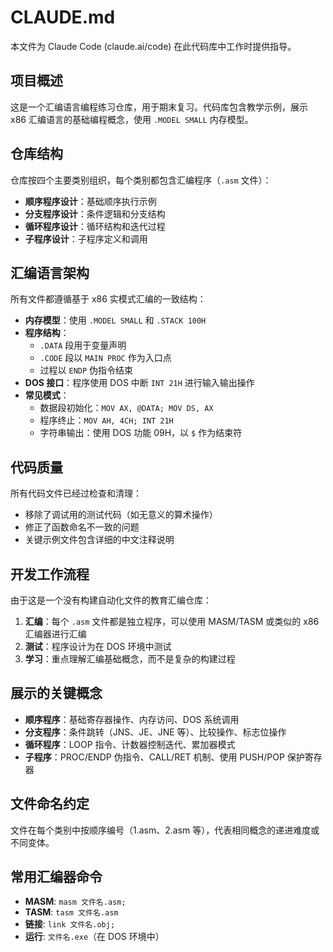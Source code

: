 # CLAUDE.md

本文件为 Claude Code (claude.ai/code) 在此代码库中工作时提供指导。

## 项目概述

这是一个汇编语言编程练习仓库，用于期末复习。代码库包含教学示例，展示 x86 汇编语言的基础编程概念，使用 `.MODEL SMALL` 内存模型。

## 仓库结构

仓库按四个主要类别组织，每个类别都包含汇编程序（`.asm` 文件）：

- **顺序程序设计**：基础顺序执行示例
- **分支程序设计**：条件逻辑和分支结构
- **循环程序设计**：循环结构和迭代过程
- **子程序设计**：子程序定义和调用

## 汇编语言架构

所有文件都遵循基于 x86 实模式汇编的一致结构：

- **内存模型**：使用 `.MODEL SMALL` 和 `.STACK 100H`
- **程序结构**：
  - `.DATA` 段用于变量声明
  - `.CODE` 段以 `MAIN PROC` 作为入口点
  - 过程以 `ENDP` 伪指令结束
- **DOS 接口**：程序使用 DOS 中断 `INT 21H` 进行输入输出操作
- **常见模式**：
  - 数据段初始化：`MOV AX, @DATA; MOV DS, AX`
  - 程序终止：`MOV AH, 4CH; INT 21H`
  - 字符串输出：使用 DOS 功能 09H，以 `$` 作为结束符

## 代码质量

所有代码文件已经过检查和清理：
- 移除了调试用的测试代码（如无意义的算术操作）
- 修正了函数命名不一致的问题
- 关键示例文件包含详细的中文注释说明

## 开发工作流程

由于这是一个没有构建自动化文件的教育汇编仓库：

1. **汇编**：每个 `.asm` 文件都是独立程序，可以使用 MASM/TASM 或类似的 x86 汇编器进行汇编
2. **测试**：程序设计为在 DOS 环境中测试
3. **学习**：重点理解汇编基础概念，而不是复杂的构建过程

## 展示的关键概念

- **顺序程序**：基础寄存器操作、内存访问、DOS 系统调用
- **分支程序**：条件跳转（JNS、JE、JNE 等）、比较操作、标志位操作
- **循环程序**：LOOP 指令、计数器控制迭代、累加器模式
- **子程序**：PROC/ENDP 伪指令、CALL/RET 机制、使用 PUSH/POP 保护寄存器

## 文件命名约定

文件在每个类别中按顺序编号（1.asm、2.asm 等），代表相同概念的递进难度或不同变体。

## 常用汇编器命令

- **MASM**: `masm 文件名.asm;`
- **TASM**: `tasm 文件名.asm`
- **链接**: `link 文件名.obj;`
- **运行**: `文件名.exe`（在 DOS 环境中）